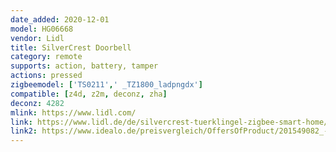 ```yaml
---
date_added: 2020-12-01
model: HG06668
vendor: Lidl
title: SilverCrest Doorbell
category: remote
supports: action, battery, tamper
actions: pressed
zigbeemodel: ['TS0211',' _TZ1800_ladpngdx']
compatible: [z4d, z2m, deconz, zha]
deconz: 4282
mlink: https://www.lidl.com/
link: https://www.lidl.de/de/silvercrest-tuerklingel-zigbee-smart-home/p365253
link2: https://www.idealo.de/preisvergleich/OffersOfProduct/201549082_-tuerklingel-zigbee-smart-home-silvercrest-multimedia.html
---
```


